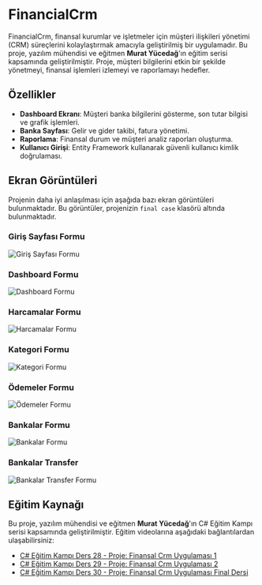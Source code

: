 # FinancialCrm

FinancialCrm, finansal kurumlar ve işletmeler için müşteri ilişkileri yönetimi (CRM) süreçlerini kolaylaştırmak amacıyla geliştirilmiş bir uygulamadır. Bu proje, yazılım mühendisi ve eğitmen **Murat Yücedağ**'ın eğitim serisi kapsamında geliştirilmiştir. Proje, müşteri bilgilerini etkin bir şekilde yönetmeyi, finansal işlemleri izlemeyi ve raporlamayı hedefler.

## Özellikler

- **Dashboard Ekranı**: Müşteri banka  bilgilerini gösterme, son tutar bilgisi  ve grafik işlemleri.
- **Banka Sayfası**: Gelir ve gider takibi, fatura yönetimi.
- **Raporlama**: Finansal durum ve müşteri analiz raporları oluşturma.
- **Kullanıcı Girişi**: Entity Framework kullanarak güvenli kullanıcı kimlik doğrulaması.


## Ekran Görüntüleri

Projenin daha iyi anlaşılması için aşağıda bazı ekran görüntüleri bulunmaktadır. Bu görüntüler, projenizin `final case` klasörü altında bulunmaktadır.

### Giriş Sayfası Formu

![Giriş Sayfası Formu](https://github.com/seymatopuz1/FinancialCrm/img/Login_Page.png)

### Dashboard Formu

![Dashboard Formu](https://github.com/seymatopuz1/FinancialCrm/img/Dashboard_Page.png)

### Harcamalar Formu

![Harcamalar Formu](https://github.com/seymatopuz1/FinancialCrm/img/Spendings_Page.png)

### Kategori Formu

![Kategori Formu](https://github.com/seymatopuz1/FinancialCrm/img/Category_Page.png)

### Ödemeler Formu

![Ödemeler Formu](https://github.com/seymatopuz1/FinancialCrm/img/Billing_Page.png)

### Bankalar Formu

![Bankalar Formu](https://github.com/seymatopuz1/FinancialCrm/img/Banks_Page.png)

### Bankalar Transfer

![Bankalar Transfer Formu](https://github.com/seymatopuz1/FinancialCrm/img/Bank_Processes_Page.png)


## Eğitim Kaynağı

Bu proje, yazılım mühendisi ve eğitmen **Murat Yücedağ**'ın C# Eğitim Kampı serisi kapsamında geliştirilmiştir. Eğitim videolarına aşağıdaki bağlantılardan ulaşabilirsiniz:

- [C# Eğitim Kampı Ders 28 - Proje: Finansal Crm Uygulaması 1](https://www.youtube.com/watch?v=gFF9du8iVY4)
- [C# Eğitim Kampı Ders 29 - Proje: Finansal Crm Uygulaması 2](https://www.youtube.com/watch?v=gLT6FNidVr8)
- [C# Eğitim Kampı Ders 30 - Proje: Finansal Crm Uygulaması Final Dersi](https://www.youtube.com/watch?v=N3isRnrIjdM)


